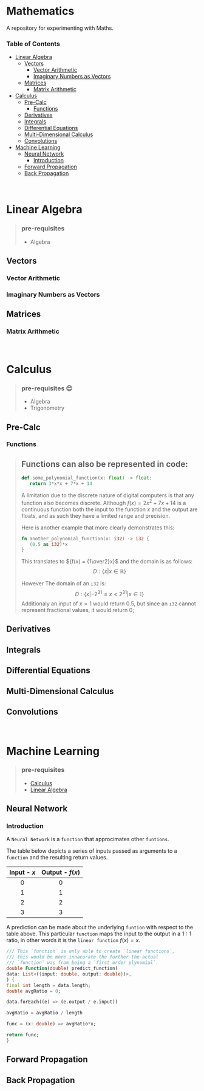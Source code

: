 # Mathematics
A repository for experimenting with Maths.

### Table of Contents
- [Linear Algebra](#linear-algebra)
  - [Vectors](#vectors)
    - [Vector Arithmetic](#vector-arithmetic)
    - [Imaginary Numbers as Vectors](#imaginary-numbers-as-vectors)
  - [Matrices](#matrices)
    - [Matrix Arithmetic](#matrix-arithmetic)
- [Calculus](#calculus)
  - [Pre-Calc](#pre-calc)
    - [Functions](#functions)
  - [Derivatives](#derivatives)
  - [Integrals](#integrals)
  - [Differential Equations](#differential-equations)
  - [Multi-Dimensional Calculus](#multi-dimensional-calculus)
  - [Convolutions](#convolutions)
- [Machine Learning](#machine-learning)
  - [Neural Network](#neural-network)
    - [Introduction](#introduction)
  - [Forward Propagation](#forward-propagation)
  - [Back Propagation](#back-propagation)


&nbsp;
# Linear Algebra
> ### pre-requisites
> - Algebra
 ## Vectors
  ### Vector Arithmetic
  ### Imaginary Numbers as Vectors

 ## Matrices
  ### Matrix Arithmetic


&nbsp;
# Calculus
> ### pre-requisites :blush:
> - Algebra
> - Trigonometry

 ## Pre-Calc
  ### Functions
  > ## Functions can also be represented in code:
  > ```py
  > def some_polynomial_function(x: float) -> float:
  >    return 3*x*x + 7*x + 14
  > ```
  > 
  > A limitation due to the discrete nature of digital computers is that any 
  > function also becomes discrete. Although ${f(x) = 2x^2 + 7x + 14}$ is a 
  > continuous function both the input to the function $x$ and the output 
  > are floats, and as such they have a limited range and precision.
  > 
  > Here is another example that more clearly demonstrates this:
  > ```rs
  > fn another_polynomial_function(x: i32) -> i32 {
  >    (0.5 as i32)*x
  > }
  > ```
  > This translates to ${f(x) = {1\over2}x}$ and the domain is as follows:
  > $${D: \{x| x \in \mathbb{R}\}}$$
  > 
  > However The domain of an `i32` is: 
  > $${D: \{x| -2^{31} \le x <2^{31} | x \in \mathbb{I}\}}$$
  > Additionaly an input of ${x = 1}$ would return $0.5$, but since an `i32` 
  > cannot represent fractional values, it would return $0$;

 ## Derivatives

 ## Integrals

 ## Differential Equations

 ## Multi-Dimensional Calculus

 ## Convolutions


&nbsp;
# Machine Learning
> ### pre-requisites
> - [Calculus](#calculus) 
> - [Linear Algebra](#linear-algebra)

 ## Neural Network
  ### Introduction
  A `Neural Network` is a `function` that approcimates other `funtions`.

  The table below depicts a series of inputs passed as arguments to a `function` and the resulting return values.

  | Input - $x$ | Output - $f(x)$ |
  | :---------: | :-------------: |
  |      0      |        0        |
  |      1      |        1        |
  |      2      |        2        |
  |      3      |        3        |

  A prediction can be made about the underlying `funtion` with respect to the table above. This particular `function` maps the input to the output in a $1:1$ ratio, in other words it is the `linear function` $f(x) = x$. 
  
  ```dart
  /// This `function` is only able to create `linear functions`, 
  /// this would be more innacurate the further the actual 
  /// `function` was from being a `first order plynomial`.
  double Function(double) predict_function(
  data: List<({input: double, output: double})>, 
  ) {
  final int length = data.length;
  double avgRatio = 0;

  data.forEach((e) => (e.output / e.input))

  avgRatio = avgRatio / length

  func = (x: double) => avgRatio*x;

  return func;
  }
  ```

  


 ## Forward Propagation

 ## Back Propagation